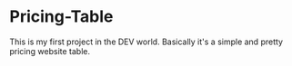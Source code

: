 # Pricing-Table
This is my first project in the DEV world. Basically it's a simple and pretty pricing website table.
